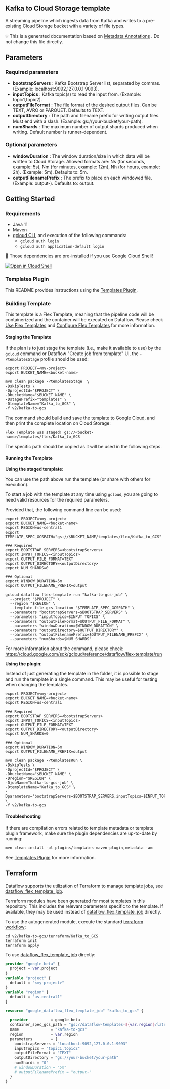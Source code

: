 
Kafka to Cloud Storage template
---
A streaming pipeline which ingests data from Kafka and writes to a pre-existing
Cloud Storage bucket with a variety of file types.



:bulb: This is a generated documentation based
on [Metadata Annotations](https://github.com/GoogleCloudPlatform/DataflowTemplates#metadata-annotations)
. Do not change this file directly.

## Parameters

### Required parameters

* **bootstrapServers** : Kafka Bootstrap Server list, separated by commas. (Example: localhost:9092,127.0.0.1:9093).
* **inputTopics** : Kafka topic(s) to read the input from. (Example: topic1,topic2).
* **outputFileFormat** : The file format of the desired output files. Can be TEXT, AVRO or PARQUET. Defaults to TEXT.
* **outputDirectory** : The path and filename prefix for writing output files. Must end with a slash. (Example: gs://your-bucket/your-path).
* **numShards** : The maximum number of output shards produced when writing. Default number is runner-dependent.

### Optional parameters

* **windowDuration** : The window duration/size in which data will be written to Cloud Storage. Allowed formats are: Ns (for seconds, example: 5s), Nm (for minutes, example: 12m), Nh (for hours, example: 2h). (Example: 5m). Defaults to: 5m.
* **outputFilenamePrefix** : The prefix to place on each windowed file. (Example: output-). Defaults to: output.



## Getting Started

### Requirements

* Java 11
* Maven
* [gcloud CLI](https://cloud.google.com/sdk/gcloud), and execution of the
  following commands:
  * `gcloud auth login`
  * `gcloud auth application-default login`

:star2: Those dependencies are pre-installed if you use Google Cloud Shell!

[![Open in Cloud Shell](http://gstatic.com/cloudssh/images/open-btn.svg)](https://console.cloud.google.com/cloudshell/editor?cloudshell_git_repo=https%3A%2F%2Fgithub.com%2FGoogleCloudPlatform%2FDataflowTemplates.git&cloudshell_open_in_editor=v2/kafka-to-gcs/src/main/java/com/google/cloud/teleport/v2/templates/KafkaToGCS.java)

### Templates Plugin

This README provides instructions using
the [Templates Plugin](https://github.com/GoogleCloudPlatform/DataflowTemplates/blob/main/contributor-docs/code-contributions.md#templates-plugin).

### Building Template

This template is a Flex Template, meaning that the pipeline code will be
containerized and the container will be executed on Dataflow. Please
check [Use Flex Templates](https://cloud.google.com/dataflow/docs/guides/templates/using-flex-templates)
and [Configure Flex Templates](https://cloud.google.com/dataflow/docs/guides/templates/configuring-flex-templates)
for more information.

#### Staging the Template

If the plan is to just stage the template (i.e., make it available to use) by
the `gcloud` command or Dataflow "Create job from template" UI,
the `-PtemplatesStage` profile should be used:

```shell
export PROJECT=<my-project>
export BUCKET_NAME=<bucket-name>

mvn clean package -PtemplatesStage  \
-DskipTests \
-DprojectId="$PROJECT" \
-DbucketName="$BUCKET_NAME" \
-DstagePrefix="templates" \
-DtemplateName="Kafka_to_GCS" \
-f v2/kafka-to-gcs
```


The command should build and save the template to Google Cloud, and then print
the complete location on Cloud Storage:

```
Flex Template was staged! gs://<bucket-name>/templates/flex/Kafka_to_GCS
```

The specific path should be copied as it will be used in the following steps.

#### Running the Template

**Using the staged template**:

You can use the path above run the template (or share with others for execution).

To start a job with the template at any time using `gcloud`, you are going to
need valid resources for the required parameters.

Provided that, the following command line can be used:

```shell
export PROJECT=<my-project>
export BUCKET_NAME=<bucket-name>
export REGION=us-central1
export TEMPLATE_SPEC_GCSPATH="gs://$BUCKET_NAME/templates/flex/Kafka_to_GCS"

### Required
export BOOTSTRAP_SERVERS=<bootstrapServers>
export INPUT_TOPICS=<inputTopics>
export OUTPUT_FILE_FORMAT=TEXT
export OUTPUT_DIRECTORY=<outputDirectory>
export NUM_SHARDS=0

### Optional
export WINDOW_DURATION=5m
export OUTPUT_FILENAME_PREFIX=output

gcloud dataflow flex-template run "kafka-to-gcs-job" \
  --project "$PROJECT" \
  --region "$REGION" \
  --template-file-gcs-location "$TEMPLATE_SPEC_GCSPATH" \
  --parameters "bootstrapServers=$BOOTSTRAP_SERVERS" \
  --parameters "inputTopics=$INPUT_TOPICS" \
  --parameters "outputFileFormat=$OUTPUT_FILE_FORMAT" \
  --parameters "windowDuration=$WINDOW_DURATION" \
  --parameters "outputDirectory=$OUTPUT_DIRECTORY" \
  --parameters "outputFilenamePrefix=$OUTPUT_FILENAME_PREFIX" \
  --parameters "numShards=$NUM_SHARDS"
```

For more information about the command, please check:
https://cloud.google.com/sdk/gcloud/reference/dataflow/flex-template/run


**Using the plugin**:

Instead of just generating the template in the folder, it is possible to stage
and run the template in a single command. This may be useful for testing when
changing the templates.

```shell
export PROJECT=<my-project>
export BUCKET_NAME=<bucket-name>
export REGION=us-central1

### Required
export BOOTSTRAP_SERVERS=<bootstrapServers>
export INPUT_TOPICS=<inputTopics>
export OUTPUT_FILE_FORMAT=TEXT
export OUTPUT_DIRECTORY=<outputDirectory>
export NUM_SHARDS=0

### Optional
export WINDOW_DURATION=5m
export OUTPUT_FILENAME_PREFIX=output

mvn clean package -PtemplatesRun \
-DskipTests \
-DprojectId="$PROJECT" \
-DbucketName="$BUCKET_NAME" \
-Dregion="$REGION" \
-DjobName="kafka-to-gcs-job" \
-DtemplateName="Kafka_to_GCS" \
-Dparameters="bootstrapServers=$BOOTSTRAP_SERVERS,inputTopics=$INPUT_TOPICS,outputFileFormat=$OUTPUT_FILE_FORMAT,windowDuration=$WINDOW_DURATION,outputDirectory=$OUTPUT_DIRECTORY,outputFilenamePrefix=$OUTPUT_FILENAME_PREFIX,numShards=$NUM_SHARDS" \
-f v2/kafka-to-gcs
```

#### Troubleshooting
If there are compilation errors related to template metadata or template plugin framework,
make sure the plugin dependencies are up-to-date by running:
```
mvn clean install -pl plugins/templates-maven-plugin,metadata -am
```
See [Templates Plugin](https://github.com/GoogleCloudPlatform/DataflowTemplates/blob/main/contributor-docs/code-contributions.md#templates-plugin)
for more information.



## Terraform

Dataflow supports the utilization of Terraform to manage template jobs,
see [dataflow_flex_template_job](https://registry.terraform.io/providers/hashicorp/google/latest/docs/resources/dataflow_flex_template_job).

Terraform modules have been generated for most templates in this repository. This includes the relevant parameters
specific to the template. If available, they may be used instead of
[dataflow_flex_template_job](https://registry.terraform.io/providers/hashicorp/google/latest/docs/resources/dataflow_flex_template_job)
directly.

To use the autogenerated module, execute the standard
[terraform workflow](https://developer.hashicorp.com/terraform/intro/core-workflow):

```shell
cd v2/kafka-to-gcs/terraform/Kafka_to_GCS
terraform init
terraform apply
```

To use
[dataflow_flex_template_job](https://registry.terraform.io/providers/hashicorp/google/latest/docs/resources/dataflow_flex_template_job)
directly:

```terraform
provider "google-beta" {
  project = var.project
}
variable "project" {
  default = "<my-project>"
}
variable "region" {
  default = "us-central1"
}

resource "google_dataflow_flex_template_job" "kafka_to_gcs" {

  provider          = google-beta
  container_spec_gcs_path = "gs://dataflow-templates-${var.region}/latest/flex/Kafka_to_GCS"
  name              = "kafka-to-gcs"
  region            = var.region
  parameters        = {
    bootstrapServers = "localhost:9092,127.0.0.1:9093"
    inputTopics = "topic1,topic2"
    outputFileFormat = "TEXT"
    outputDirectory = "gs://your-bucket/your-path"
    numShards = "0"
    # windowDuration = "5m"
    # outputFilenamePrefix = "output-"
  }
}
```
